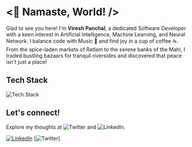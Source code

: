 # <👋 Namaste, World! /> 

Glad to see you here! I'm **Viresh Panchal**, a dedicated Software Developer with a keen interest in Artificial Intelligence, Machine Learning, and Neural Network. I balance code with Music 🎵 and find joy in a cup of coffee ☕. From the spice-laden markets of Ratlam to the serene banks of the Mahi, I traded bustling bazaars for tranquil riversides and discovered that peace isn't just a place!

## Tech Stack

![Tech Stack](https://skillicons.dev/icons?i=python,cpp,c,js,html,css,nodejs,mysql,mongodb,git)

## Let's connect!

Explore my thoughts at ![Twitter](https://x.com/VireshPanc81673?s=09) and ![LinkedIn]([https://www.linkedin.com/in/viresh-panchal-3923a11b9]).

[![LinkedIn](https://img.shields.io/badge/LinkedIn-vireshpanchal-blue)]([https://www.linkedin.com/in/viresh-panchal-3923a11b9]) [![Twitter](https://img.shields.io/twitter/follow/vireshpanchal?style=social)]
